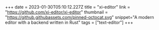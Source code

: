 +++
date = 2023-01-30T05:10:12.227Z
title = "xi-editor"
link = "https://github.com/xi-editor/xi-editor"
thumbnail = "https://github.githubassets.com/pinned-octocat.svg"
snippet="A modern editor with a backend written in Rust"
tags = ["text-editor"]
+++
